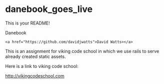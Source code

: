 danebook_goes_live
==================

This is your README!

Danebook

`<a href="https://github.com/davidjwatts">David Watts></a>`

This is an assignment for viking code school in which we use rails to serve
already created static assets.

Here is a link to viking code school:

http://vikingcodeschool.com
